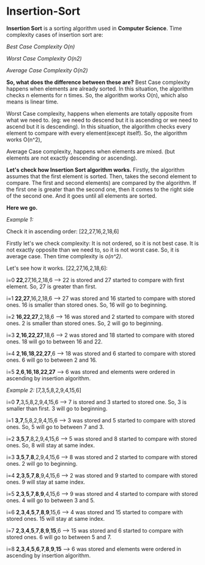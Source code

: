 # Insertion-Sort
**Insertion Sort** is a sorting algorithm used in **Computer Science**. Time complexity cases of insertion sort are:

*Best Case Complexity O(n)*

*Worst Case Complexity O(n2)*

*Average Case Complexity O(n2)*

**So, what does the difference between these are?**
Best Case complexity happens when elements are already sorted. In this situation, the algorithm checks n elements for n times. So, the algorithm works O(n), which also means is linear time.

Worst Case complexity, happens when elements are totally opposite from what we need to. (eg: we need to descend but it is ascending or we need to ascend but it is descending). In this situation, the algorithm checks every element to compare with every element(except itself). So, the algorithm works O(n^2),

Average Case complexity, happens when elements are mixed. (but elements are not exactly descending or ascending).

**Let's check how Insertion Sort algorithm works.**
Firstly, the algorithm assumes that the first element is sorted. Then, takes the second element to compare. The first and second elements) are compared by the algorithm. If the first one is greater than the second one, then it comes to the right side of the second one. And it goes until all elements are sorted.



**Here we go.**

*Example 1:*

Check it in ascending order: [22,27,16,2,18,6]

Firstly let's we check complexity:
It is not ordered, so it is not best case. It is not exactly opposite than we need to, so it is not worst case. So, it is average case. Then time complexity is *o(n^2)*.

Let's see how it works.
[22,27,16,2,18,6]:

i=0 **22**,27,16,2,18,6 --> 22 is stored and 27 started to compare with first element. So, 27 is greater than first.

i=1 **22**,**27**,16,2,18,6 --> 27 was stored and 16 started to compare with stored ones. 16 is smaller than stored ones. So, 16 will go to beginning.

i=2  **16**,**22**,**27**,2,18,6 --> 16 was stored and 2 started to compare  with stored ones. 2 is smaller than stored ones. So, 2 will go to beginning.

i=3 **2**,**16**,**22**,**27**,18,6 --> 2 was stored and 18 started to compare with stored ones. 18 will go to between 16 and 22. 

i=4 **2**,**16**,**18**,**22**,**27**,6 --> 18 was stored and 6 started to compare with stored ones. 6 will go to between 2 and 16.

i=5 **2**,**6**,**16**,**18**,**22**,**27** --> 6 was stored and elements were ordered in ascending by insertion algorithm.


*Example 2:*
[7,3,5,8,2,9,4,15,6] 

i=0 **7**,3,5,8,2,9,4,15,6 --> 7 is stored and 3 started to stored one. So, 3 is smaller than first. 3 will go to beginning.

i=1 **3**,**7**,5,8,2,9,4,15,6 --> 3 was stored and 5 started to compare with stored ones.  So, 5 will go to between 7 and 3.

i=2 **3**,**5**,**7**,8,2,9,4,15,6 --> 5 was stored and 8 started to compare  with stored ones. So, 8 will stay at same index.

i=3 **3**,**5**,**7**,**8**,2,9,4,15,6 --> 8 was stored and 2 started to compare with stored ones. 2 will go to beginning. 

i=4 **2**,**3**,**5**,**7**,**8**,9,4,15,6 --> 2 was stored and 9 started to compare with stored ones. 9 will stay at same index.

i=5 **2**,**3**,**5**,**7**,**8**,**9**,4,15,6 --> 9 was stored and 4 started to compare with stored ones. 4 will go to between 3 and 5.

i=6 **2**,**3**,**4**,**5**,**7**,**8**,**9**,15,6 --> 4 was stored and 15 started to compare with stored ones. 15 will stay at same index.

i=7 **2**,**3**,**4**,**5**,**7**,**8**,**9**,**15**,6 --> 15 was stored and 6 started to compare with stored ones. 6 will go to between 5 and 7.

i=8 **2**,**3**,**4**,**5**,**6**,**7**,**8**,**9**,**15** --> 6 was stored and elements were ordered in ascending by insertion algorithm.



